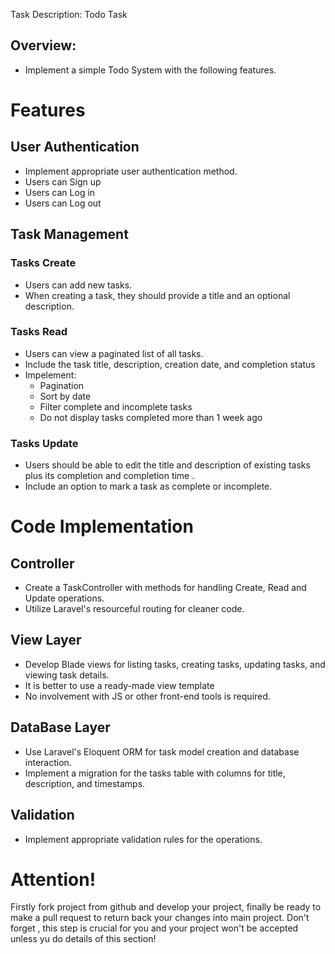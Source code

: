 Task Description: Todo Task
## Overview:
-   Implement a simple Todo System with the following features.
# Features
## User Authentication
-   Implement appropriate user authentication method.
-   Users can Sign up
-   Users can Log in
-   Users can Log out

## Task Management
### Tasks Create
-   Users can add new tasks.
-   When creating a task, they should provide a title and an optional description.

### Tasks Read
-   Users can view a paginated list of all tasks.
-   Include the task title, description, creation date, and completion status
-   Impelement:
    -   Pagination
    -   Sort by date
    -   Filter complete and incomplete tasks
    -   Do not display tasks completed more than 1 week ago

### Tasks Update
-   Users should be able to edit the title and description of existing tasks plus its completion and completion time .
-   Include an option to mark a task as complete or incomplete.

# Code Implementation
## Controller
-   Create a TaskController with methods for handling Create, Read and Update operations.
-   Utilize Laravel's resourceful routing for cleaner code.

## View Layer
-   Develop Blade views for listing tasks, creating tasks, updating tasks, and viewing task details.
-   It is better to use a ready-made view template
-   No involvement with JS or other front-end tools is required.

## DataBase Layer
-   Use Laravel's Eloquent ORM for task model creation and database interaction.
-   Implement a migration for the tasks table with columns for title, description, and timestamps.

## Validation
-   Implement appropriate validation rules for the operations.

# Attention! 
Firstly fork project from github and develop your project, finally be ready to make a pull request to return back your changes into main project.
Don't forget , this step is crucial for you and your project won't be accepted unless yu do details of this section! 
